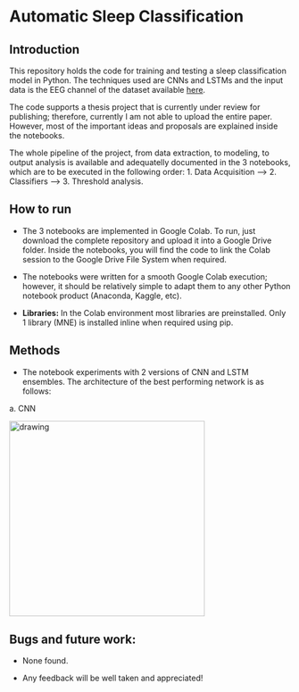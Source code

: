 # Automatic Sleep Classification

## Introduction

This repository holds the code for training and testing a sleep classification model in Python. The techniques used are CNNs and LSTMs and the input data is the EEG channel of the dataset available [here](https://physionet.org/content/sleep-edfx/1.0.0/). 

The code supports a thesis project that is currently under review for publishing; therefore, currently I am not able to upload the entire paper. However, most of the important ideas and proposals are explained inside the notebooks.

The whole pipeline of the project, from data extraction, to modeling, to output analysis is available and adequatelly documented in the 3 notebooks, which are to be executed in the following order: 1. Data Acquisition --> 2. Classifiers --> 3. Threshold analysis.

## How to run

* The 3 notebooks are implemented in Google Colab. To run, just download the complete repository and upload it into a Google Drive folder. Inside the notebooks, you will find the code to link the Colab session to the Google Drive File System when required. 

* The notebooks were written for a smooth Google Colab execution; however, it should be relatively simple to adapt them to any other Python notebook product (Anaconda, Kaggle, etc).

* **Libraries:** In the Colab environment most libraries are preinstalled. Only 1 library (MNE) is installed inline when required using pip. 

## Methods

* The notebook experiments with 2 versions of CNN and LSTM ensembles. The architecture of the best performing network is as follows:

a. CNN

<img src='https://drive.google.com/uc?export=view&id=1Q6nufNIOscq_8iThXfeIdn5n2lFksjg8' alt="drawing" width="350"/>


## Bugs and future work:

* None found. 

* Any feedback will be well taken and appreciated! 



